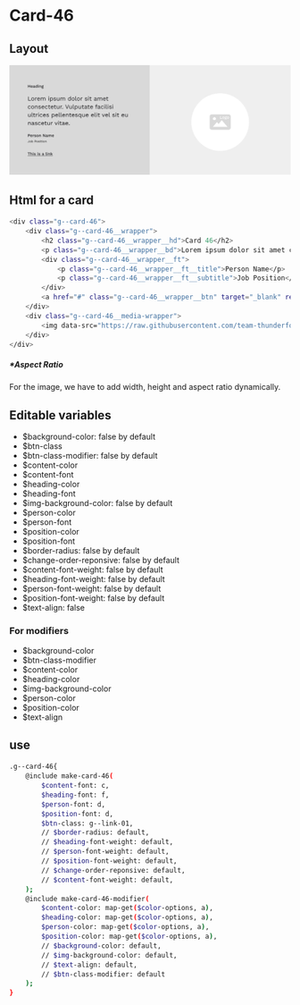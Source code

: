 # Card-46

## Layout

![alt text][card-46]

[card-46]: /src/img/global-components/card/card-46.jpg

## Html for a card

```sh
<div class="g--card-46">
    <div class="g--card-46__wrapper">
        <h2 class="g--card-46__wrapper__hd">Card 46</h2>
        <p class="g--card-46__wrapper__bd">Lorem ipsum dolor sit amet consectetur. Vulputate facilisi ultrices pellentesque elit vel sit eu nascetur vitae.</p>
        <div class="g--card-46__wrapper__ft">
            <p class="g--card-46__wrapper__ft__title">Person Name</p>
            <p class="g--card-46__wrapper__ft__subtitle">Job Position</p>
        </div>
        <a href="#" class="g--card-46__wrapper__btn" target="_blank" rel="noopener noreferrer">This is a link</a>
    </div>
    <div class="g--card-46__media-wrapper">
        <img data-src="https://raw.githubusercontent.com/team-thunderfoot/ui/main/src/img/global-components/logo-placeholder.png" src="/src/img/global-components/placeholder.jpg" alt="img alt" class="g--card-46__media-wrapper__media g--lazy-01 f--ar" width="254" height="254" style="aspect-ratio: 254 / 254">
    </div>
</div>
```

##### \*Aspect Ratio

For the image, we have to add width, height and aspect ratio dynamically.

## Editable variables

- $background-color: false by default
- $btn-class
- $btn-class-modifier: false by default
- $content-color
- $content-font
- $heading-color
- $heading-font
- $img-background-color: false by default
- $person-color
- $person-font
- $position-color
- $position-font
- $border-radius: false by default
- $change-order-reponsive: false by default
- $content-font-weight: false by default
- $heading-font-weight: false by default
- $person-font-weight: false by default
- $position-font-weight: false by default
- $text-align: false

### For modifiers

- $background-color
- $btn-class-modifier
- $content-color
- $heading-color
- $img-background-color
- $person-color
- $position-color
- $text-align

## use

```sh
.g--card-46{
    @include make-card-46(
        $content-font: c,
        $heading-font: f,
        $person-font: d,
        $position-font: d,
        $btn-class: g--link-01,
        // $border-radius: default,
        // $heading-font-weight: default,
        // $person-font-weight: default,
        // $position-font-weight: default,
        // $change-order-reponsive: default,
        // $content-font-weight: default,
    );
    @include make-card-46-modifier(
        $content-color: map-get($color-options, a),
        $heading-color: map-get($color-options, a),
        $person-color: map-get($color-options, a),
        $position-color: map-get($color-options, a),
        // $background-color: default,
        // $img-background-color: default,
        // $text-align: default,
        // $btn-class-modifier: default
    );
}
```
